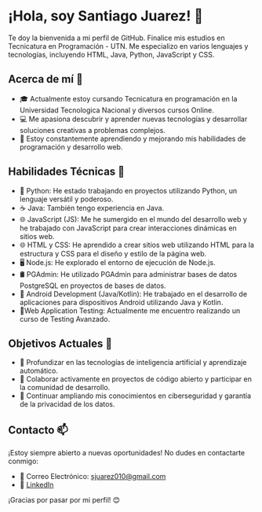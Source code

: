 # ¡Hola, soy Santiago Juarez! 👋

Te doy la bienvenida a mi perfil de GitHub. Finalice mis estudios en Tecnicatura en Programación - UTN. 
Me especializo en varios lenguajes y tecnologías, incluyendo HTML, Java, Python, JavaScript y CSS.

## Acerca de mí 🌟

- 🎓 Actualmente estoy cursando Tecnicatura en programación en la Universidad Tecnologica Nacional y diversos cursos Online.
- 💻 Me apasiona descubrir y aprender nuevas tecnologías y desarrollar soluciones creativas a problemas complejos.
- 🌱 Estoy constantemente aprendiendo y mejorando mis habilidades de programación y desarrollo web.

## Habilidades Técnicas 💼  

- 🐍 Python: He estado trabajando en proyectos utilizando Python, un lenguaje versátil y poderoso.
- ☕ Java: También tengo experiencia en Java.
- 🌐 JavaScript (JS): Me he sumergido en el mundo del desarrollo web y he trabajado con JavaScript para crear interacciones dinámicas en sitios web.
- 🌐 HTML y CSS: He aprendido a crear sitios web utilizando HTML para la estructura y CSS para el diseño y estilo de la página web.
- 🖥️ Node.js: He explorado el entorno de ejecución de Node.js.
- 🛢️ PGAdmin: He utilizado PGAdmin para administrar bases de datos PostgreSQL en proyectos de bases de datos.
- 📱 Android Development (Java/Kotlin): He trabajado en el desarrollo de aplicaciones para dispositivos Android utilizando Java y Kotlin.
- 📝Web Application Testing: Actualmente me encuentro realizando un curso de Testing Avanzado.



## Objetivos Actuales 🎯

- 🧠 Profundizar en las tecnologías de inteligencia artificial y aprendizaje automático.
- 🤝 Colaborar activamente en proyectos de código abierto y participar en la comunidad de desarrollo.
- 📖 Continuar ampliando mis conocimientos en ciberseguridad y garantía de la privacidad de los datos.

## Contacto 📫

¡Estoy siempre abierto a nuevas oportunidades! No dudes en contactarte conmigo:

- 📧 Correo Electrónico: sjuarez010@gmail.com
- 💼 [LinkedIn](https://www.linkedin.com/in/santiago-juarez-0aaa661a3/)

¡Gracias por pasar por mi perfil! 😊
